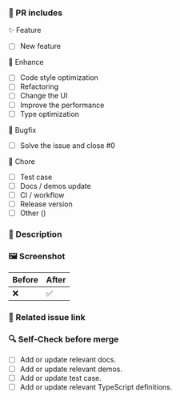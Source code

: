 ### 👀 PR includes

<!-- Add completed items in this PR, and change [ ] to [x]. -->

✨ Feature

- [ ] New feature

🎨 Enhance

- [ ] Code style optimization
- [ ] Refactoring
- [ ] Change the UI
- [ ] Improve the performance
- [ ] Type optimization

🐛 Bugfix

- [ ] Solve the issue and close #0

🔧 Chore

- [ ] Test case
- [ ] Docs / demos update
- [ ] CI / workflow
- [ ] Release version
- [ ] Other (<!-- what? -->)

### 📝 Description

### 🖼️ Screenshot

| Before | After |
| ------ | ----- |
| ❌      | ✅     |

### 🔗 Related issue link

<!-- close #0 -->

### 🔍 Self-Check before merge

- [ ] Add or update relevant docs.
- [ ] Add or update relevant demos.
- [ ] Add or update test case.
- [ ] Add or update relevant TypeScript definitions.

